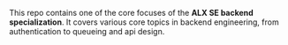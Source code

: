 This repo contains one of the core focuses of the **ALX SE backend specialization**. It covers various core topics in backend engineering, from authentication to queueing and api design.
